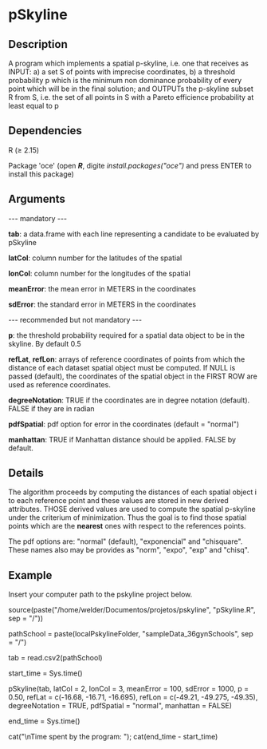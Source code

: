 # pSkyline

## Description
A program which implements a spatial p-skyline, i.e. one that receives as INPUT: 
a) a set S of points with imprecise coordinates, 
b) a threshold probability p which is the minimum non dominance probability 
of every point which will be in the final solution;
and OUTPUTs the p-skyline subset R from S, i.e. the set of all points in S
with a Pareto efficience probability at least equal to p

## Dependencies
R (≥ 2.15)

Package 'oce' (open _**R**_, digite _install.packages("oce")_ and press ENTER to install this package)

## Arguments
--- mandatory ---

**tab**: a data.frame with each line representing a candidate to be evaluated by pSkyline

**latCol**: column number for the latitudes of the spatial

**lonCol**: column number for the longitudes of the spatial

**meanError**: the mean error in METERS in the coordinates

**sdError**: the standard error in METERS in the coordinates

--- recommended but not mandatory ---

**p**:      the threshold probability required for a spatial data object to be in the 
        skyline. By default 0.5
        
**refLat**, **refLon**: arrays of reference coordinates of points from which the distance of 
         each dataset spatial object must be computed. If NULL is passed 
         (default), the coordinates of the spatial object in the FIRST ROW are 
         used as reference coordinates.
         
**degreeNotation**: TRUE if the coordinates are in degree notation (default). 
         FALSE if they are in radian
         
**pdfSpatial**: pdf option for error in the coordinates (default = "normal")

**manhattan**: TRUE if Manhattan distance should be applied. FALSE by default.

## Details
The algorithm proceeds by computing the 
distances of each spatial object i to each reference point and these 
values are stored in new derived attributes. THOSE derived values are used to 
compute the spatial p-skyline under the criterium of minimization. Thus the goal is 
to find those spatial points which are the **nearest** ones with respect to the 
references points.

The pdf options are: "normal" (default), "exponencial" and "chisquare". These 
names also may be provides as "norm", "expo", "exp" and "chisq".

## Example
Insert your computer path to the pskyline project below.

source(paste("/home/welder/Documentos/projetos/pskyline", "pSkyline.R", sep = "/"))

pathSchool = paste(localPskylineFolder, "sampleData_36gynSchools", sep = "/")

tab = read.csv2(pathSchool)

start_time = Sys.time()

pSkyline(tab, latCol = 2, lonCol = 3, meanError = 100, sdError = 1000, p = 0.50, 
         refLat = c(-16.68, -16.71, -16.695), refLon = c(-49.21, -49.275, -49.35), degreeNotation = TRUE, 
         pdfSpatial = "normal", manhattan = FALSE)
         
end_time = Sys.time()

cat("\nTime spent by the program: "); cat(end_time - start_time)